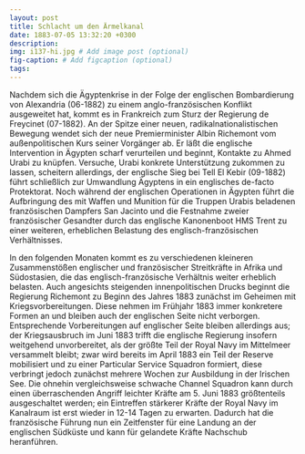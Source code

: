 ```yaml
---
layout: post
title: Schlacht um den Ärmelkanal
date: 1883-07-05 13:32:20 +0300
description: 
img: i137-hi.jpg # Add image post (optional)
fig-caption: # Add figcaption (optional)
tags: 
---
```

Nachdem sich die Ägyptenkrise in der Folge der englischen Bombardierung von Alexandria (06-1882) zu einem anglo-französischen Konflikt ausgeweitet hat, kommt es in Frankreich zum Sturz der Regierung de Freycinet (07-1882). An der Spitze einer neuen, radikalnationalistischen Bewegung wendet sich der neue Premierminister Albin Richemont vom außenpolitischen Kurs seiner Vorgänger ab. Er läßt die englische Intervention in
Ägypten scharf verurteilen und beginnt, Kontakte zu Ahmed Urabi zu knüpfen. Versuche, Urabi konkrete Unterstützung zukommen zu lassen, scheitern allerdings, der englische Sieg bei Tell El Kebir (09-1882) führt schließlich zur Umwandlung Ägyptens in ein englisches de-facto Protektorat. Noch während der englischen Operationen in Ägypten führt die Aufbringung des mit Waffen und Munition für die Truppen Urabis beladenen französischen
Dampfers San Jacinto und die Festnahme zweier französischer Gesandter durch das englische Kanonenboot HMS Trent zu einer weiteren, erheblichen Belastung des englisch-französischen Verhältnisses.

In den folgenden Monaten kommt es zu verschiedenen kleineren Zusammenstößen englischer und französischer Streitkräfte in Afrika und Südostasien, die das englisch-französische Verhältnis weiter erheblich belasten. Auch angesichts steigenden innenpolitischen Drucks beginnt die Regierung Richemont zu Beginn des Jahres 1883 zunächst im Geheimen mit Kriegsvorbereitungen. Diese nehmen im Frühjahr 1883 immer konkretere Formen an und bleiben auch der englischen Seite nicht verborgen. Entsprechende Vorbereitungen auf englischer Seite bleiben allerdings aus; der Kriegsausbruch im Juni 1883 trifft die englische Regierung insofern weitgehend unvorbereitet, als der größte Teil der Royal Navy im Mittelmeer versammelt bleibt; zwar wird bereits im April 1883 ein Teil der Reserve mobilisiert und zu einer Particular Service Squadron formiert, diese verbringt jedoch zunächst mehrere Wochen zur Ausbildung in der Irischen See. Die ohnehin vergleichsweise schwache Channel Squadron kann durch einen überraschenden Angriff leichter Kräfte am 5. Juni 1883 größtenteils ausgeschaltet werden; ein Eintreffen stärkerer Kräfte der Royal Navy im Kanalraum ist erst wieder in 12-14 Tagen zu erwarten. Dadurch hat die französische Führung nun ein Zeitfenster für eine Landung an der englischen Südküste und kann für gelandete Kräfte Nachschub heranführen.
